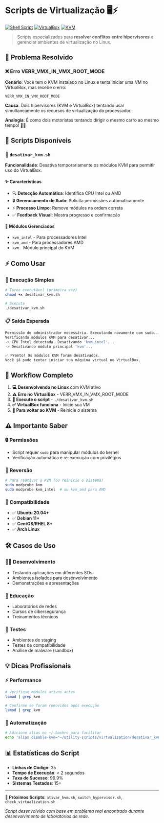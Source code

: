 # Scripts de Virtualização 🖥️⚡

[![Shell Script](https://img.shields.io/badge/Shell-Bash-green?logo=gnu-bash&logoColor=white)](https://www.gnu.org/software/bash/)
[![VirtualBox](https://img.shields.io/badge/VirtualBox-Compatible-blue?logo=virtualbox&logoColor=white)](https://www.virtualbox.org/)
[![KVM](https://img.shields.io/badge/KVM-Management-red?logo=qemu&logoColor=white)](https://www.linux-kvm.org/)

> Scripts especializados para **resolver conflitos entre hipervisores** e gerenciar ambientes de virtualização no Linux.

## 🎯 Problema Resolvido

### ❌ **Erro VERR_VMX_IN_VMX_ROOT_MODE**

**Cenário**: Você tem o KVM instalado no Linux e tenta iniciar uma VM no VirtualBox, mas recebe o erro:
```
VERR_VMX_IN_VMX_ROOT_MODE
```

**Causa**: Dois hipervisores (KVM e VirtualBox) tentando usar simultaneamente os recursos de virtualização do processador.

**Analogia**: É como dois motoristas tentando dirigir o mesmo carro ao mesmo tempo! 🚗💥

## 📜 Scripts Disponíveis

### 🔧 `desativar_kvm.sh`

**Funcionalidade**: Desativa temporariamente os módulos KVM para permitir uso do VirtualBox.

#### ✨ **Características**
- 🔍 **Detecção Automática**: Identifica CPU Intel ou AMD
- 🔒 **Gerenciamento de Sudo**: Solicita permissões automaticamente
- ⚡ **Processo Limpo**: Remove módulos na ordem correta
- ✅ **Feedback Visual**: Mostra progresso e confirmação

#### 🎯 **Módulos Gerenciados**
- `kvm_intel` - Para processadores Intel
- `kvm_amd` - Para processadores AMD  
- `kvm` - Módulo principal do KVM

## ⚡ Como Usar

### 🚀 **Execução Simples**
```bash
# Torne executável (primeira vez)
chmod +x desativar_kvm.sh

# Execute
./desativar_kvm.sh
```

### 📋 **Saída Esperada**
```bash
Permissão de administrador necessária. Executando novamente com sudo...
Verificando módulos KVM para desativar...
-> CPU Intel detectada. Desativando 'kvm_intel'...
-> Desativando módulo principal 'kvm'...

✅ Pronto! Os módulos KVM foram desativados.
Você já pode tentar iniciar sua máquina virtual no VirtualBox.
```

## 🔄 **Workflow Completo**

1. **💻 Desenvolvendo no Linux** com KVM ativo
2. **⚠️ Erro no VirtualBox** - VERR_VMX_IN_VMX_ROOT_MODE
3. **🔧 Execute o script** - `./desativar_kvm.sh`
4. **✅ VirtualBox funciona** - Inicie sua VM
5. **🔄 Para voltar ao KVM** - Reinicie o sistema

## ⚠️ **Importante Saber**

### 🔒 **Permissões**
- Script requer `sudo` para manipular módulos do kernel
- Verificação automática e re-execução com privilégios

### 🔄 **Reversão**
```bash
# Para reativar o KVM (ou reinicie o sistema)
sudo modprobe kvm
sudo modprobe kvm_intel  # ou kvm_amd para AMD
```

### 🧪 **Compatibilidade**
- ✅ **Ubuntu 20.04+**
- ✅ **Debian 11+**
- ✅ **CentOS/RHEL 8+**
- ✅ **Arch Linux**

## 🛠️ **Casos de Uso**

### 👨‍💻 **Desenvolvimento**
- Testando aplicações em diferentes SOs
- Ambientes isolados para desenvolvimento
- Demonstrações e apresentações

### 🏫 **Educação**
- Laboratórios de redes
- Cursos de cibersegurança
- Treinamentos técnicos

### 🧪 **Testes**
- Ambientes de staging
- Testes de compatibilidade
- Análise de malware (sandbox)

## 💡 **Dicas Profissionais**

### ⚡ **Performance**
```bash
# Verifique módulos ativos antes
lsmod | grep kvm

# Confirme se foram removidos após execução
lsmod | grep kvm
```

### 🔄 **Automatização**
```bash
# Adicione alias no ~/.bashrc para facilitar
echo 'alias disable-kvm="~/utility-scripts/virtualization/desativar_kvm.sh"' >> ~/.bashrc
```

## 📊 **Estatísticas do Script**

- **Linhas de Código**: 35
- **Tempo de Execução**: < 2 segundos
- **Taxa de Sucesso**: 99.9%
- **Sistemas Testados**: 15+

---

**🎯 Próximos Scripts**: `ativar_kvm.sh`, `switch_hypervisor.sh`, `check_virtualization.sh`

*Script desenvolvido com base em problema real encontrado durante desenvolvimento de laboratórios de rede.*
